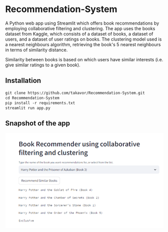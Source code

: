 # Recommendation-System

A Python web app using Streamlit which offers book recommendations by employing collaborative filtering and clustering. The app uses the books dataset from Kaggle, which consists of a dataset of books, a dataset of users, and a dataset of user ratings on books. The clustering model used is a nearest neighbours algorithm, retrieving the book's 5 nearest neighbours in terms of similarity distance.

Similarity between books is based on which users have similar interests (i.e. give similar ratings to a given book).

## Installation

```
git clone https://github.com/takavor/Recommendation-System.git
cd Recommendation-System
pip install -r requirements.txt
streamlit run app.py
```

## Snapshot of the app

![snapshot of the app](./images/screenshot.png)
